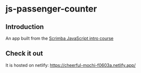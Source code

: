 # js-passenger-counter

## Introduction
An app built from the [Scrimba JavaScript intro course](https://scrimba.com/learn/learnjavascript)

## Check it out
It is hosted on netlify: https://cheerful-mochi-f0603a.netlify.app/